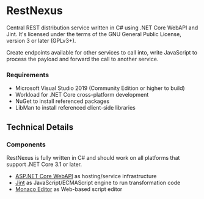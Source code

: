# RestNexus
Central REST distribution service written in C# using .NET Core WebAPI and Jint. It's licensed under the terms of the GNU General Public License, version 3 or later (GPLv3+).

Create endpoints available for other services to call into, write JavaScript to process the payload and forward the call to another service.

### Requirements
* Microsoft Visual Studio 2019 (Community Edition or higher to build)
* Workload for .NET Core cross-platform development
* NuGet to install referenced packages
* LibMan to install referenced client-side libraries

## Technical Details

### Components
RestNexus is fully written in C# and should work on all platforms that support .NET Core 3.1 or later.
- [ASP.NET Core WebAPI](https://docs.microsoft.com/en-us/aspnet/core/web-api/) as hosting/service infrastructure
- [Jint](https://github.com/sebastienros/jint) as JavaScript/ECMAScript engine to run transformation code
- [Monaco Editor](https://github.com/Microsoft/monaco-editor) as Web-based script editor
